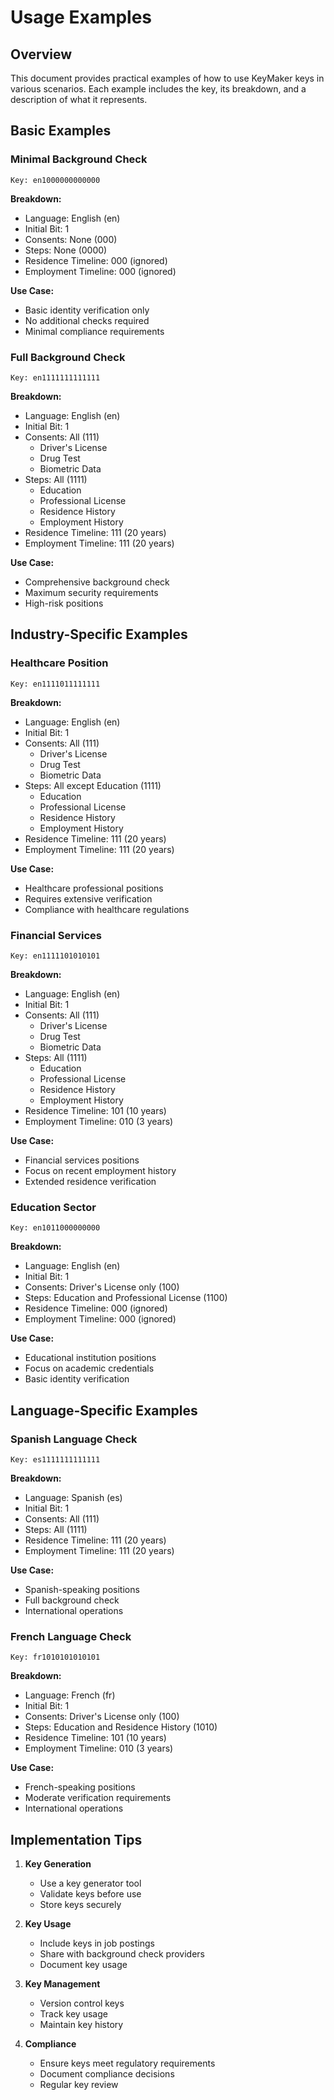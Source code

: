 # Usage Examples

## Overview

This document provides practical examples of how to use KeyMaker keys in various scenarios. Each example includes the key, its breakdown, and a description of what it represents.

## Basic Examples

### Minimal Background Check
```
Key: en1000000000000
```
**Breakdown:**
- Language: English (en)
- Initial Bit: 1
- Consents: None (000)
- Steps: None (0000)
- Residence Timeline: 000 (ignored)
- Employment Timeline: 000 (ignored)

**Use Case:**
- Basic identity verification only
- No additional checks required
- Minimal compliance requirements

### Full Background Check
```
Key: en1111111111111
```
**Breakdown:**
- Language: English (en)
- Initial Bit: 1
- Consents: All (111)
  - Driver's License
  - Drug Test
  - Biometric Data
- Steps: All (1111)
  - Education
  - Professional License
  - Residence History
  - Employment History
- Residence Timeline: 111 (20 years)
- Employment Timeline: 111 (20 years)

**Use Case:**
- Comprehensive background check
- Maximum security requirements
- High-risk positions

## Industry-Specific Examples

### Healthcare Position
```
Key: en1111011111111
```
**Breakdown:**
- Language: English (en)
- Initial Bit: 1
- Consents: All (111)
  - Driver's License
  - Drug Test
  - Biometric Data
- Steps: All except Education (1111)
  - Education
  - Professional License
  - Residence History
  - Employment History
- Residence Timeline: 111 (20 years)
- Employment Timeline: 111 (20 years)

**Use Case:**
- Healthcare professional positions
- Requires extensive verification
- Compliance with healthcare regulations

### Financial Services
```
Key: en1111101010101
```
**Breakdown:**
- Language: English (en)
- Initial Bit: 1
- Consents: All (111)
  - Driver's License
  - Drug Test
  - Biometric Data
- Steps: All (1111)
  - Education
  - Professional License
  - Residence History
  - Employment History
- Residence Timeline: 101 (10 years)
- Employment Timeline: 010 (3 years)

**Use Case:**
- Financial services positions
- Focus on recent employment history
- Extended residence verification

### Education Sector
```
Key: en1011000000000
```
**Breakdown:**
- Language: English (en)
- Initial Bit: 1
- Consents: Driver's License only (100)
- Steps: Education and Professional License (1100)
- Residence Timeline: 000 (ignored)
- Employment Timeline: 000 (ignored)

**Use Case:**
- Educational institution positions
- Focus on academic credentials
- Basic identity verification

## Language-Specific Examples

### Spanish Language Check
```
Key: es1111111111111
```
**Breakdown:**
- Language: Spanish (es)
- Initial Bit: 1
- Consents: All (111)
- Steps: All (1111)
- Residence Timeline: 111 (20 years)
- Employment Timeline: 111 (20 years)

**Use Case:**
- Spanish-speaking positions
- Full background check
- International operations

### French Language Check
```
Key: fr1010101010101
```
**Breakdown:**
- Language: French (fr)
- Initial Bit: 1
- Consents: Driver's License only (100)
- Steps: Education and Residence History (1010)
- Residence Timeline: 101 (10 years)
- Employment Timeline: 010 (3 years)

**Use Case:**
- French-speaking positions
- Moderate verification requirements
- International operations

## Implementation Tips

1. **Key Generation**
   - Use a key generator tool
   - Validate keys before use
   - Store keys securely

2. **Key Usage**
   - Include keys in job postings
   - Share with background check providers
   - Document key usage

3. **Key Management**
   - Version control keys
   - Track key usage
   - Maintain key history

4. **Compliance**
   - Ensure keys meet regulatory requirements
   - Document compliance decisions
   - Regular key review 